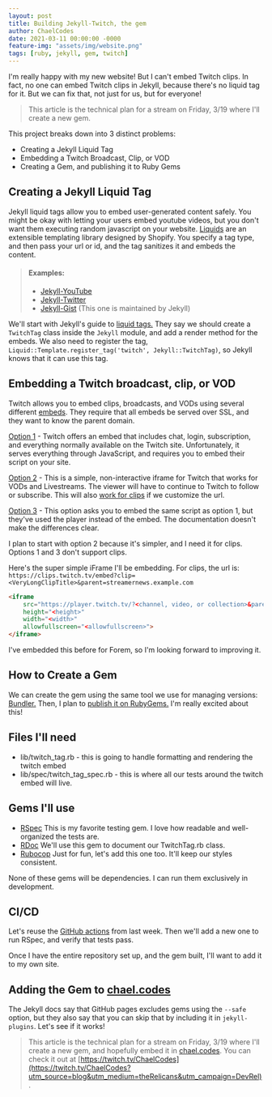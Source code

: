```yaml
---
layout: post
title: Building Jekyll-Twitch, the gem
author: ChaelCodes
date: 2021-03-11 00:00:00 -0000
feature-img: "assets/img/website.png"
tags: [ruby, jekyll, gem, twitch]
---
```


I'm really happy with my new website! But I can't embed Twitch clips. In fact, no one can embed Twitch clips in Jekyll, because there's no liquid tag for it. But we can fix that, not just for us, but for everyone!

> This article is the technical plan for a stream on Friday, 3/19 where I'll create a new gem.

This project breaks down into 3 distinct problems:
- Creating a Jekyll Liquid Tag
- Embedding a Twitch Broadcast, Clip, or VOD
- Creating a Gem, and publishing it to Ruby Gems

## Creating a Jekyll Liquid Tag
Jekyll liquid tags allow you to embed user-generated content safely. You might be okay with letting your users embed youtube videos, but you don't want them executing random javascript on your website. [Liquids](https://shopify.dev/docs/themes/liquid/reference/basics) are an extensible templating library designed by Shopify. You specify a tag type, and then pass your url or id, and the tag sanitizes it and embeds the content.

>#### Examples:
>- [Jekyll-YouTube](https://github.com/dommmel/jekyll-youtube)
>- [Jekyll-Twitter](https://github.com/rob-murray/jekyll-twitter-plugin)
>- [Jekyll-Gist](https://github.com/jekyll/jekyll-gist) (This one is maintained by Jekyll)

We'll start with Jekyll's guide to [liquid tags.](https://jekyllrb.com/docs/plugins/tags/) They say we should create a `TwitchTag` class inside the `Jekyll` module, and add a render method for the embeds. We also need to register the tag, `Liquid::Template.register_tag('twitch', Jekyll::TwitchTag)`, so Jekyll knows that it can use this tag.

## Embedding a Twitch broadcast, clip, or VOD
Twitch allows you to embed clips, broadcasts, and VODs using several different [embeds](https://dev.twitch.tv/docs/embed). They require that all embeds be served over SSL, and they want to know the parent domain.

[Option 1](https://dev.twitch.tv/docs/embed/everything) - Twitch offers an embed that includes chat, login, subscription, and everything normally available on the Twitch site. Unfortunately, it serves everything through JavaScript, and requires you to embed their script on your site.

[Option 2](https://dev.twitch.tv/docs/embed/video-and-clips#non-interactive-inline-frames-for-live-streams-and-vods) - This is a simple, non-interactive iframe for Twitch that works for VODs and Livestreams. The viewer will have to continue to Twitch to follow or subscribe. This will also [work for clips](https://dev.twitch.tv/docs/embed/video-and-clips#non-interactive-iframes-for-clips) if we customize the url.

[Option 3](https://dev.twitch.tv/docs/embed/video-and-clips#interactive-frames-for-live-streams-and-vods) - This option asks you to embed the same script as option 1, but they've used the player instead of the embed. The documentation doesn't make the differences clear.

I plan to start with option 2 because it's simpler, and I need it for clips. Options 1 and 3 don't support clips.

Here's the super simple iFrame I'll be embedding. For clips, the url is: `https://clips.twitch.tv/embed?clip=<VeryLongClipTitle>&parent=streamernews.example.com`
```html
<iframe
    src="https://player.twitch.tv/?<channel, video, or collection>&parent=streamernews.example.com"
    height="<height>"
    width="<width>"
    allowfullscreen="<allowfullscreen>">
</iframe>
```
I've embedded this before for Forem, so I'm looking forward to improving it.

## How to Create a Gem
We can create the gem using the same tool we use for managing versions: [Bundler.](https://bundler.io/v2.0/guides/creating_gem.html) Then, I plan to [publish it on RubyGems.](https://guides.rubygems.org/publishing/) I'm really excited about this! 

## Files I'll need
- lib/twitch_tag.rb - this is going to handle formatting and rendering the twitch embed
- lib/spec/twitch_tag_spec.rb - this is where all our tests around the twitch embed will live.

## Gems I'll use
- [RSpec](https://github.com/rspec/rspec) This is my favorite testing gem. I love how readable and well-organized the tests are.
- [RDoc](https://github.com/ruby/rdoc) We'll use this gem to document our TwitchTag.rb class.
- [Rubocop](https://github.com/rubocop/rubocop) Just for fun, let's add this one too. It'll keep our styles consistent.

None of these gems will be dependencies. I can run them exclusively in development.

## CI/CD

Let's reuse the [GitHub actions](https://github.com/ChaelCodes/chaelcodes.github.io/pull/1) from last week.
Then we'll add a new one to run RSpec, and verify that tests pass.

Once I have the entire repository set up, and the gem built, I'll want to add it to my own site.

## Adding the Gem to [chael.codes](https://www.chael.codes)
The Jekyll docs say that GitHub pages excludes gems using the `--safe` option, but they also say that you can skip that by including it in `jekyll-plugins`. Let's see if it works!

> This article is the technical plan for a stream on Friday, 3/19 where I'll create a new gem, and hopefully embed it in [chael.codes](https://www.chael.codes). You can check it out at [https://twitch.tv/ChaelCodes](https://twitch.tv/ChaelCodes?utm_source=blog&utm_medium=theRelicans&utm_campaign=DevRel).
